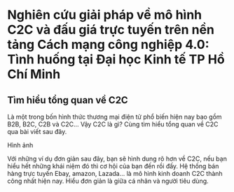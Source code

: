 # Nghiên cứu giải pháp về mô hình C2C và đấu giá trực tuyến trên nền tảng Cách mạng công nghiệp 4.0: Tình huống tại Đại học Kinh tế TP Hồ Chí Minh
## Tìm hiểu tổng quan về C2C
Là một trong bốn hình thức thương mại điện tử phổ biến hiện nay bao gồm B2B, B2C, C2B và C2C... Vậy C2C là gì? Cùng tìm hiểu tổng quan về C2C qua bài viết sau đây.

Hình ảnh

Với những ví dụ đơn giản sau đây, bạn sẽ hình dung rõ hơn về C2C, nếu bạn hiểu hết những khái niệm đó thì cơ hội của bạn đến rồi đấy. Hệ thống bán hàng trực tuyến Ebay, amazon, Lazada… là mô hình kinh doanh C2C thành công nhất hiện nay. Hiểu đơn giản là giữa cá nhân và người tiêu dùng.
